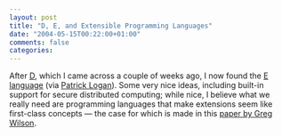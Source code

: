 ```yaml
---
layout: post
title: "D, E, and Extensible Programming Languages"
date: "2004-05-15T00:22:00+01:00"
comments: false
categories: 
---
```


<p>After <a href="http://www.digitalmars.com/d/">D</a>, which I came across a couple of weeks ago, I now found the <a href="http://www.skyhunter.com/marcs/ewalnut.html">E language</a> (via <a href="http://patricklogan.blogspot.com/2004/05/innovation-in-privacy-and-security.html">Patrick Logan</a>). Some very nice ideas, including built-in support for secure distributed computing; while nice, I believe what we really need are programming languages that make extensions seem like first-class concepts &#8212; the case for which is made in this <a href="http://www.third-bit.com/~gvwilson/xmlprog.html">paper by Greg Wilson</a>.</p>


